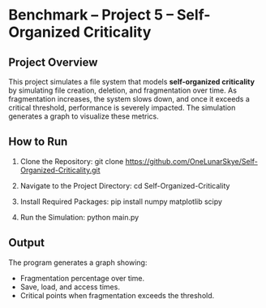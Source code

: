 # Benchmark – Project 5 – Self-Organized Criticality

## Project Overview
This project simulates a file system that models **self-organized criticality** by simulating file creation, deletion, and fragmentation over time. As fragmentation increases, the system slows down, and once it exceeds a critical threshold, performance is severely impacted. The simulation generates a graph to visualize these metrics.

## How to Run
1. Clone the Repository:
git clone https://github.com/OneLunarSkye/Self-Organized-Criticality.git



2. Navigate to the Project Directory:
cd Self-Organized-Criticality



3. Install Required Packages:
pip install numpy matplotlib scipy

4. Run the Simulation:
python main.py

## Output
The program generates a graph showing:
- Fragmentation percentage over time.
- Save, load, and access times.
- Critical points when fragmentation exceeds the threshold.

